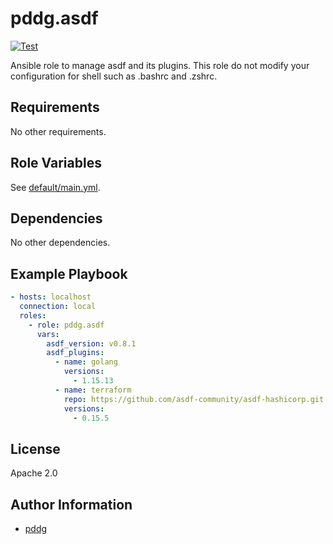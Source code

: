 pddg.asdf
=========

[![Test](https://github.com/pddg/ansible-role-asdf/actions/workflows/test.yaml/badge.svg)](https://github.com/pddg/ansible-role-asdf/actions/workflows/test.yaml)

Ansible role to manage asdf and its plugins.
This role do not modify your configuration for shell such as .bashrc and .zshrc.

Requirements
------------

No other requirements.

Role Variables
--------------

See [default/main.yml](./default/main.yml).

Dependencies
------------

No other dependencies.

Example Playbook
----------------

```yaml
- hosts: localhost
  connection: local
  roles:
    - role: pddg.asdf
      vars:
        asdf_version: v0.8.1
        asdf_plugins:
          - name: golang
            versions:
              - 1.15.13
          - name: terraform
            repo: https://github.com/asdf-community/asdf-hashicorp.git
            versions:
              - 0.15.5
```

License
-------

Apache 2.0

Author Information
------------------

- [pddg](https://github.com/pddg)

